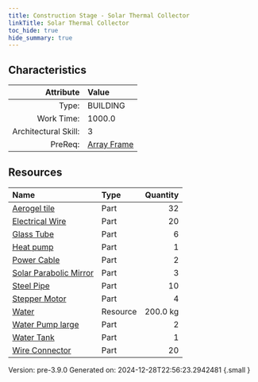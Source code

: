 ```yaml
---
title: Construction Stage - Solar Thermal Collector
linkTitle: Solar Thermal Collector
toc_hide: true
hide_summary: true
---
```


## Characteristics

| Attribute      | Value |
|--------:|:------|
|Type:|BUILDING|
|Work Time:|1000.0|
|Architectural Skill:|3|
|PreReq:|[Array Frame](/docs/definitions/construction/array-frame)|

## Resources

| Name | Type | Quantity |
|:-----|:-----|-----:|
|[Aerogel tile](/docs/definitions/part/aerogel-tile)|Part|32|
|[Electrical Wire](/docs/definitions/part/electrical-wire)|Part|20|
|[Glass Tube](/docs/definitions/part/glass-tube)|Part|6|
|[Heat pump](/docs/definitions/part/heat-pump)|Part|1|
|[Power Cable](/docs/definitions/part/power-cable)|Part|2|
|[Solar Parabolic Mirror](/docs/definitions/part/solar-parabolic-mirror)|Part|3|
|[Steel Pipe](/docs/definitions/part/steel-pipe)|Part|10|
|[Stepper Motor](/docs/definitions/part/stepper-motor)|Part|4|
|[Water](/docs/definitions/resource/water)|Resource|200.0 kg|
|[Water Pump large](/docs/definitions/part/water-pump-large)|Part|2|
|[Water Tank](/docs/definitions/part/water-tank)|Part|1|
|[Wire Connector](/docs/definitions/part/wire-connector)|Part|20|



Version: pre-3.9.0 Generated on: 2024-12-28T22:56:23.2942481
{.small }